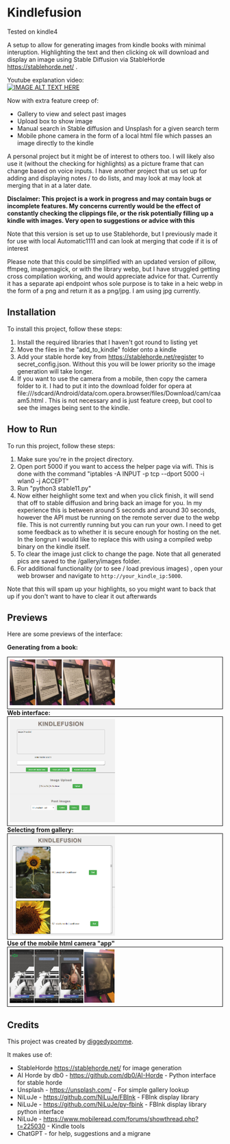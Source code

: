 # Kindlefusion 
Tested on kindle4

A setup to allow for generating images from kindle books with minimal interuption. Highlighting the text and then clicking ok will download and display an image using Stable Diffusion via StableHorde https://stablehorde.net/ . 

Youtube explanation video:
<BR>
[![IMAGE ALT TEXT HERE](https://img.youtube.com/vi/SueGVpyrgG8/0.jpg)](https://www.youtube.com/watch?v=SueGVpyrgG8)

Now with extra feature creep of:
- Gallery to view and select past images
- Upload box to show image
- Manual search in Stable diffusion and Unsplash for a given search term
- Mobile phone camera in the form of a local html file which passes an image directly to the kindle

A personal project but it might be of interest to others too. I will likely also use it (without the checking for highlights) as a picture frame that can change based on voice inputs. I have another project that us set up for adding and displaying notes / to do lists, and may look at may look at merging that in at a later date.

**Disclaimer: This project is a work in progress and may contain bugs or incomplete features.
My concerns currently would be the effect of constantly checking the clippings file, or the risk potentially filling up a kindle with images. Very open to suggestions or advice with this**

Note that this version is set up to use Stablehorde, but I previously made it for use with local Automatic1111 and can look at merging that code if it is of interest

Please note that this could be simplified with an updated version of pillow, ffmpeg, imagemagick, or with the library webp, but I have struggled getting cross compilation working, and would appreciate advice for that. Currently it has a separate api endpoint whos sole purpose is to take in a heic webp in the form of a png and return it as a png/jpg. I am using jpg currently.

## Installation

To install this project, follow these steps:

1. Install the required libraries that I haven't got round to listing yet
2. Move the files in the "add_to_kindle" folder onto a kindle
3. Add your stable horde key from https://stablehorde.net/register to secret_config.json. Without this you will be lower priority so the image generation will take longer.
4. If you want to use the camera from a mobile, then copy the camera folder to it. I had to put it into the download folder for opera at file:///sdcard/Android/data/com.opera.browser/files/Download/cam/caaam5.html . This is not necessary and is just feature creep, but cool to see the images being sent to the kindle.



## How to Run

To run this project, follow these steps:

1. Make sure you're in the project directory.
2. Open port 5000 if you want to access the helper page via wifi. This is done with the command "iptables -A INPUT -p tcp --dport 5000 -i wlan0 -j ACCEPT"
3. Run "python3 stable11.py"
5. Now either heighlight some text and when you click finish, it will send that off to stable diffusion and bring back an image for you. In my experience this is between around 5 seconds and around 30 seconds, however the API must be running on the remote server due to the webp file. This is not currently running but you can run your own. I need to get some feedback as to whether it is secure enough for hosting on the net. In the longrun I would like to replace this with using a compiled webp binary on the kindle itself.
4. To clear the image just click to change the page. Note that all generated pics are saved to the /gallery/images folder. 
5. For additional functionality (or to see / load previous images) , open your web browser and navigate to `http://your_kindle_ip:5000`.

Note that this will spam up your highlights, so you might want to back that up if you don't want to have to clear it out afterwards

## Previews

Here are some previews of the interface:


<strong>Generating from a book:</strong>
<div style="border: 1px solid black; padding: 5px; display: inline-block;">
  <img src="/documentation/lookup.png" alt="Interface Preview" style="max-width: 50%; height: auto;">
</div>
<br>
<strong>Web interface:</strong>
<div style="border: 1px solid black; padding: 5px; display: inline-block;">
  <img src="/documentation/interface.png" alt="Interface Preview" style="max-width: 50%; height: auto;">
</div>
<br>
<strong>Selecting from gallery:</strong>
<div style="border: 1px solid black; padding: 5px; display: inline-block;">
  <img src="/documentation/gallery.png" alt="Gallery Preview" style="max-width: 50%; height: auto;">
</div>
<br>
<strong>Use of the mobile html camera "app"</strong>
<div style="border: 1px solid black; padding: 5px; display: inline-block;">
  <img src="/documentation/camera.png" alt="Camera Preview" style="max-width: 50%; height: auto;">
</div>


## Credits

This project was created by [diggedypomme](https://github.com/diggedypomme). 

It makes use of:

- StableHorde https://stablehorde.net/ for image generation
- AI Horde by db0 - https://github.com/db0/AI-Horde - Python interface for stable horde
- Unsplash  - https://unsplash.com/ - For simple gallery lookup
- NiLuJe  - https://github.com/NiLuJe/FBInk - FBInk display library
- NiLuJe  - https://github.com/NiLuJe/py-fbink - FBInk display library python interface
- NiLuJe  - https://www.mobileread.com/forums/showthread.php?t=225030 - Kindle tools
- ChatGPT - for help, suggestions and a migrane

